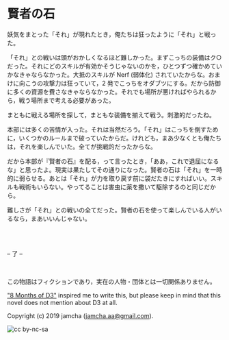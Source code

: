 

# 賢者の石

妖気をまとった「それ」が現れたとき，俺たちは狂ったように「それ」と戦った。  

「それ」との戦いは頭がおかしくなるほど難しかった。まずこっちの装備はク○だった。それにどのスキルが有効かそうじゃないのかを，ひとつずつ確かめていかなきゃならなかった。大抵のスキルが Nerf (弱体化) されていたからな。おまけに向こうの攻撃力は狂っていて，2 発でこっちをオダブツにする。だから防御に多くの資源を費さなきゃならなかった。それでも場所が悪ければやられるから，戦う場所まで考える必要があった。  

まともに戦える場所を探して，まともな装備を揃えて戦う。刺激的だったね。  

本部には多くの苦情が入った。それは当然だろう。「それ」はこっちを倒すために，いくつかのルールまで破っていたからだ。けれども，まあ少なくとも俺たちは，それを楽しんでいた。全てが挑戦的だったからな。  

だから本部が『賢者の石』を配る，って言ったとき，「ああ，これで退屈になるな」と思ったよ。現実は果たしてその通りになった。賢者の石は「それ」を一時的に弱らせる。あとは「それ」が力を取り戻す前に袋だたきにすればいい。スキルも戦術もいらない。やってることは害虫に薬を撒いて駆除するのと同じだから。  

難しさが「それ」との戦いの全てだった。賢者の石を使って楽しんでいる人がいるなら，まあいいんじゃない。  

<br>  
<br>  

&#x2013; 了 &#x2013;  

<br>  

この物語はフィクションであり，実在の人物・団体とは一切関係ありません。  

["8 Months of D3"](https://www.youtube.com/watch?v=nvwbtmfIeUA) inspired me to write this, but please keep in mind that this novel does not mention about D3 at all.  

Copyright (c) 2019 jamcha (jamcha.aa@gmail.com).  

![cc by-nc-sa](https://i.creativecommons.org/l/by-nc-sa/4.0/88x31.png)  

